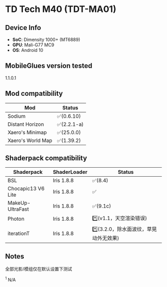 <!-- markdownlint-disable MD033 -->

# TD Tech M40 (TDT-MA01)

## Device Info

- **SoC**: Dimensity 1000+ (MT6889)
- **GPU**: Mali-G77 MC9
- **OS**: Android 10

## MobileGlues version tested

1.1.0.1

## Mod compatibility

| **Mod**           | **Status**  |
| ----------------- | ----------- |
| Sodium            | ✅(0.6.10)  |
| Distant Horizon   | ✅(2.2.1-a) |
| Xaero's Minimap   | ✅(25.0.0)  |
| Xaero's World Map | ✅(1.39.2)  |

## Shaderpack compatibility

| **Shaderpack**     | **ShaderLoader** | **Status**                             |
| ------------------ | ---------------- | -------------------------------------- |
| BSL                | Iris 1.8.8       | ✅(8.4)                                |
| Chocapic13 V6 Lite | Iris 1.8.8       | ✅                                     |
| MakeUp-UltraFast   | Iris 1.8.8       | ✅(9.1c)                               |
| Photon             | Iris 1.8.8       | \*️⃣(v1.1，天空渲染错误)                |
| iterationT         | Iris 1.8.8       | \*️⃣(3.2.0，除水面波纹，草晃动外无效果) |

## Notes

全部光影/模组仅在默认设置下测试

<sup>1</sup> N/A
